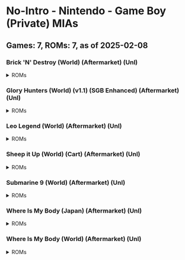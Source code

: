 # No-Intro - Nintendo - Game Boy (Private) MIAs
## Games: 7, ROMs: 7, as of 2025-02-08
### Brick 'N' Destroy (World) (Aftermarket) (Unl)
<details>
<summary>ROMs</summary>

- Brick 'N' Destroy (World) (Aftermarket) (Unl).gb, CRC: ebb6602f
</details>

### Glory Hunters (World) (v1.1) (SGB Enhanced) (Aftermarket) (Unl)
<details>
<summary>ROMs</summary>

- Glory Hunters (World) (v1.1) (SGB Enhanced) (Aftermarket) (Unl).gb, CRC: e6d43ab2
</details>

### Leo Legend (World) (Aftermarket) (Unl)
<details>
<summary>ROMs</summary>

- Leo Legend (World) (Aftermarket) (Unl).gb, CRC: 96b85ee6
</details>

### Sheep it Up (World) (Cart) (Aftermarket) (Unl)
<details>
<summary>ROMs</summary>

- Sheep It Up (World) (Yastuna) (Aftermarket) (Unl).gb, CRC: a462de64
</details>

### Submarine 9 (World) (Aftermarket) (Unl)
<details>
<summary>ROMs</summary>

- Submarine 9 (World) (Aftermarket) (Unl).gb, CRC: 6c3719be
</details>

### Where Is My Body (Japan) (Aftermarket) (Unl)
<details>
<summary>ROMs</summary>

- Where Is My Body (World) (Ja) (Aftermarket) (Unl).gb, CRC: d8b4107b
</details>

### Where Is My Body (World) (Aftermarket) (Unl)
<details>
<summary>ROMs</summary>

- Where Is My Body (World) (En) (Aftermarket) (Unl).gb, CRC: 264790a4
</details>

